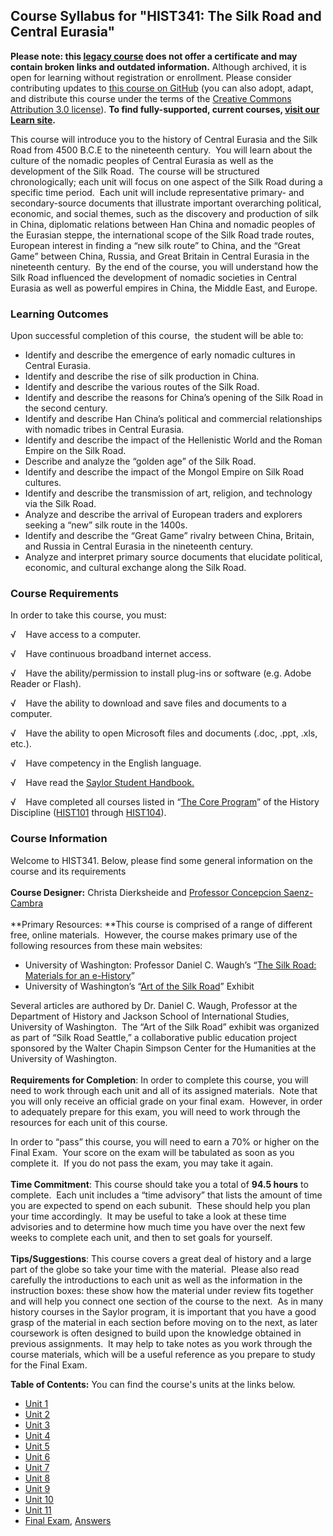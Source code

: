 Course Syllabus for "HIST341: The Silk Road and Central Eurasia"
----------------------------------------------------------------

**Please note: this [legacy course](https://sayloracademy.zendesk.com/hc/en-us/articles/206089967) does not offer a certificate and may contain 
broken links and outdated information.** Although archived, it is open 
for learning without registration or enrollment. Please consider contributing 
updates to [this course on GitHub](https://github.com/saylordotorg/course_hist341) 
(you can also adopt, adapt, and distribute this course under the terms of 
the [Creative Commons Attribution 3.0 license](http://creativecommons.org/licenses/by/3.0/)). **To find fully-supported, current courses, [visit our 
Learn site](https://learn.saylor.org).**

This course will introduce you to the history of Central Eurasia and the
Silk Road from 4500 B.C.E to the nineteenth century.  You will learn
about the culture of the nomadic peoples of Central Eurasia as well as
the development of the Silk Road.  The course will be structured
chronologically; each unit will focus on one aspect of the Silk Road
during a specific time period.  Each unit will include representative
primary- and secondary-source documents that illustrate important
overarching political, economic, and social themes, such as the
discovery and production of silk in China, diplomatic relations between
Han China and nomadic peoples of the Eurasian steppe, the international
scope of the Silk Road trade routes, European interest in finding a “new
silk route” to China, and the “Great Game” between China, Russia, and
Great Britain in Central Eurasia in the nineteenth century.  By the end
of the course, you will understand how the Silk Road influenced the
development of nomadic societies in Central Eurasia as well as powerful
empires in China, the Middle East, and Europe.

### Learning Outcomes

Upon successful completion of this course,  the student will be able
to:  
  

-   Identify and describe the emergence of early nomadic cultures in
    Central Eurasia.
-   Identify and describe the rise of silk production in China.
-   Identify and describe the various routes of the Silk Road.
-   Identify and describe the reasons for China’s opening of the Silk
    Road in the second century.
-   Identify and describe Han China’s political and commercial
    relationships with nomadic tribes in Central Eurasia.
-   Identify and describe the impact of the Hellenistic World and the
    Roman Empire on the Silk Road.
-   Describe and analyze the “golden age” of the Silk Road.
-   Identify and describe the impact of the Mongol Empire on Silk Road
    cultures.
-   Identify and describe the transmission of art, religion, and
    technology via the Silk Road.
-   Analyze and describe the arrival of European traders and explorers
    seeking a “new” silk route in the 1400s.
-   Identify and describe the “Great Game” rivalry between China,
    Britain, and Russia in Central Eurasia in the nineteenth century.
-   Analyze and interpret primary source documents that elucidate
    political, economic, and cultural exchange along the Silk Road.

### Course Requirements

In order to take this course, you must:  
  
 √    Have access to a computer.  
  
 √    Have continuous broadband internet access.  
  
 √    Have the ability/permission to install plug-ins or software (e.g.
Adobe Reader or Flash).  
  
 √    Have the ability to download and save files and documents to a
computer.  
  
 √    Have the ability to open Microsoft files and documents (.doc,
.ppt, .xls, etc.).  
  
 √    Have competency in the English language.  
  
 √    Have read the [Saylor Student
Handbook.](https://resources.saylor.org/wwwresources/archived/site/wp-content/uploads/2012/05/Saylor-StudentHandbook.pdf)  
  
 √    Have completed all courses listed in “[The Core
Program](../../majors/history/)” of the History Discipline
([HIST101](../../courses/hist101/) through
[HIST104](../../courses/hist104/)).

### Course Information

Welcome to HIST341. Below, please find some general information on the
course and its requirements  
    
 **Course Designer:** Christa Dierksheide and [Professor Concepcion
Saenz-Cambra](http://www.saylor.org/faculty-o-t/#ProfessorConcepcionSaenzCambra)  
    
 **Primary Resources: **This course is comprised of a range of different
free, online materials.  However, the course makes primary use of the
following resources from these main websites:

-   University of Washington: Professor Daniel C. Waugh’s “[The Silk
    Road: Materials for an
    e-History](http://faculty.washington.edu/dwaugh/srehist.html)”
-   University of Washington’s “[Art of the Silk
    Road](http://depts.washington.edu/silkroad/exhibit/index.shtml)”
    Exhibit

Several articles are authored by Dr. Daniel C. Waugh, Professor at the
Department of History and Jackson School of International Studies,
University of Washington.  The “Art of the Silk Road” exhibit was
organized as part of “Silk Road Seattle,” a collaborative public
education project sponsored by the Walter Chapin Simpson Center for the
Humanities at the University of Washington.  
    
 **Requirements for Completion**: In order to complete this course, you
will need to work through each unit and all of its assigned materials. 
Note that you will only receive an official grade on your final exam. 
However, in order to adequately prepare for this exam, you will need to
work through the resources for each unit of this course.  
  
 In order to “pass” this course, you will need to earn a 70% or higher
on the Final Exam.  Your score on the exam will be tabulated as soon as
you complete it.  If you do not pass the exam, you may take it again.  
    
 **Time Commitment**: This course should take you a total of **94.5
hours** to complete.  Each unit includes a “time advisory” that lists
the amount of time you are expected to spend on each subunit.  These
should help you plan your time accordingly.  It may be useful to take a
look at these time advisories and to determine how much time you have
over the next few weeks to complete each unit, and then to set goals for
yourself.  
    
 **Tips/Suggestions**: This course covers a great deal of history and a
large part of the globe so take your time with the material.  Please
also read carefully the introductions to each unit as well as the
information in the instruction boxes: these show how the material under
review fits together and will help you connect one section of the course
to the next.  As in many history courses in the Saylor program, it is
important that you have a good grasp of the material in each section
before moving on to the next, as later coursework is often designed to
build upon the knowledge obtained in previous assignments.  It may help
to take notes as you work through the course materials, which will be a
useful reference as you prepare to study for the Final Exam.

**Table of Contents:** You can find the course's units at the links below.

- [Unit 1](https://legacy.saylor.org/hist341/Unit01/)
- [Unit 2](https://legacy.saylor.org/hist341/Unit02/)
- [Unit 3](https://legacy.saylor.org/hist341/Unit03/)
- [Unit 4](https://legacy.saylor.org/hist341/Unit04/)
- [Unit 5](https://legacy.saylor.org/hist341/Unit05/)
- [Unit 6](https://legacy.saylor.org/hist341/Unit06/)
- [Unit 7](https://legacy.saylor.org/hist341/Unit07/)
- [Unit 8](https://legacy.saylor.org/hist341/Unit08/)
- [Unit 9](https://legacy.saylor.org/hist341/Unit09/)
- [Unit 10](https://legacy.saylor.org/hist341/Unit10/)
- [Unit 11](https://legacy.saylor.org/hist341/Unit11/)
- [Final Exam](http://saylordotorg.github.io/LegacyExams/HIST/HIST341/HIST341-FinalExam.html), [Answers](http://saylordotorg.github.io/LegacyExams/HIST/HIST341/HIST341-FinalExam-Answers.html)
